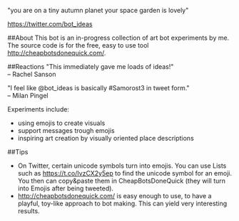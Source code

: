 "you are on a tiny autumn planet
your space garden is lovely"

https://twitter.com/bot_ideas 

##About
This bot is an in-progress collection of art bot experiments by me.  
The source code is for the free, easy to use tool http://cheapbotsdonequick.com/.

##Reactions
"This immediately gave me loads of ideas!"  
– Rachel Sanson
  
"I feel like @bot_ideas is basically #Samorost3 in tweet form."  
– Milan Pingel
  
Experiments include:  
- using emojis to create visuals
- support messages trough emojis
- inspiring art creation by visually oriented place descriptions

##Tips
- On Twitter, certain unicode symbols turn into emojis. You can use Lists such as https://t.co/IvzCX2y5ep to find the unicode symbol for an emoji. You then can copy&paste them in CheapBotsDoneQuick (they will turn into Emojis after being tweeted).
- http://cheapbotsdonequick.com/ is easy enough to use, to have a playful, toy-like approach to bot making. This can yield very interesting results.
